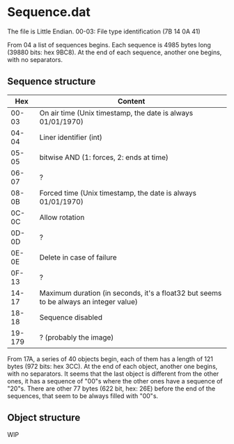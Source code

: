 # Sequence.dat

The file is Little Endian.
00-03: File type identification (7B 14 0A 41)

From 04 a list of sequences begins.
Each sequence is 4985 bytes long (39880 bits: hex 9BC8).
At the end of each sequence, another one begins, with no separators.

## Sequence structure
| Hex | Content |
|-------|---------|
| 00-03 | On air time (Unix timestamp, the date is always 01/01/1970) |
| 04-04 | Liner identifier (int) |
| 05-05 | bitwise AND (1: forces, 2: ends at time) |
| 06-07 | ? |
| 08-0B | Forced time (Unix timestamp, the date is always 01/01/1970) |
| 0C-0C | Allow rotation |
| 0D-0D | ? |
| 0E-0E | Delete in case of failure |
| 0F-13 | ? |
| 14-17 | Maximum duration (in seconds, it's a float32 but seems to be always an integer value) |
| 18-18 | Sequence disabled |
| 19-179 | ? (probably the image) |

From 17A, a series of 40 objects begin, each of them has a length of 121 bytes (972 bits: hex 3CC). At the end of each object, another one begins, with no separators.
It seems that the last object is different from the other ones, it has a sequence of "00"s where the other ones have a sequence of "20"s.
There are other 77 bytes (622 bit, hex: 26E) before the end of the sequences, that seem to be always filled with "00"s.

## Object structure
WIP

